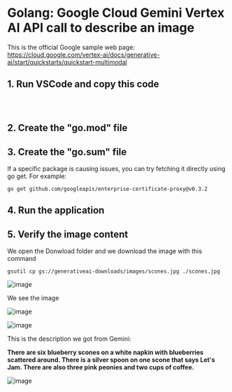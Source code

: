# Golang: Google Cloud Gemini Vertex AI API call to describe an image

This is the official Google sample web page: https://cloud.google.com/vertex-ai/docs/generative-ai/start/quickstarts/quickstart-multimodal

## 1. Run VSCode and copy this code

```


```

```

```

## 2. Create the "go.mod" file

## 3. Create the "go.sum" file

If a specific package is causing issues, you can try fetching it directly using go get. For example:

```
go get github.com/googleapis/enterprise-certificate-proxy@v0.3.2
```

## 4. Run the application



## 5. Verify the image content

We open the Donwload folder and we download the image with this command

```
gsutil cp gs://generativeai-downloads/images/scones.jpg ./scones.jpg
```

![image](https://github.com/luiscoco/Golang-sample18-Google-Gemini/assets/32194879/256876ad-f92f-4ead-afd8-052e3f6465f6)

We see the image 

![image](https://github.com/luiscoco/Golang-sample18-Google-Gemini/assets/32194879/e8848059-b7b1-46f7-a594-7a4312fd9aaa)

![image](https://github.com/luiscoco/Golang-sample18-Google-Gemini/assets/32194879/8b2d03f4-7aa0-49e0-bb24-d60419ffbf39)

This is the description we got from Gemini:

**There are six blueberry scones on a white napkin with blueberries scattered around. There is a silver spoon on one scone that says Let's Jam. There are also three pink peonies and two cups of coffee.**

![image](https://github.com/luiscoco/Golang-sample18-Google-Gemini/assets/32194879/a18fa656-14c1-445f-a734-e8e85d324e5d)




